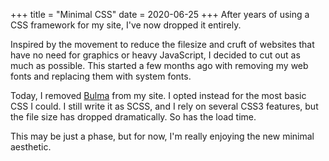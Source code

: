 +++
title = "Minimal CSS"
date = 2020-06-25
+++
After years of using a CSS framework for my site, I've now dropped it entirely.

Inspired by the movement to reduce the filesize and cruft of websites that have no need for graphics or heavy JavaScript, I decided to cut out as much as possible. This started a few months ago with removing my web fonts and replacing them with system fonts.

Today, I removed [Bulma](https://bulma.io) from my site. I opted instead for the most basic CSS I could. I still write it as SCSS, and I rely on several CSS3 features, but the file size has dropped dramatically. So has the load time.

This may be just a phase, but for now, I'm really enjoying the new minimal aesthetic.
